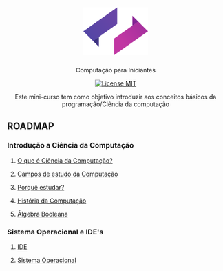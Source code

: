<h1 align="center">
  <img src="./assets/logo.png" alt="Coders" width="150">
</h1>

<p align="center">Computação para Iniciantes</p>

<p align="center">
  <a href="https://opensource.org/licenses/MIT">
    <img src="https://img.shields.io/badge/License-MIT-blue.svg" alt="License MIT">
  </a>
</p>

<p align="center">Este mini-curso tem como objetivo introduzir aos conceitos básicos da programação/Ciência da computação</p>

## **ROADMAP**

### Introdução a Ciência da Computação

1. [ O que é Ciência da Computação?](/docs/Computer-Science/What-is.md)

2. [ Campos de estudo da Computação](/docs/Computer-Science/Fields-of-study.md)

3. [ Porquê estudar?](/docs/Computer-Science/Why-study.md)

4. [ História da Computação](/docs/Computer-Science/History.md)

5. [ Álgebra Booleana](/docs/Computer-Science/boolean/Basics.md)

### Sistema Operacional e IDE's

1. [ IDE](/docs/Computer-Science/Resources/IDE.md)

2. [ Sistema Operacional](/docs/Computer-Science/Resources/OS-content.md)